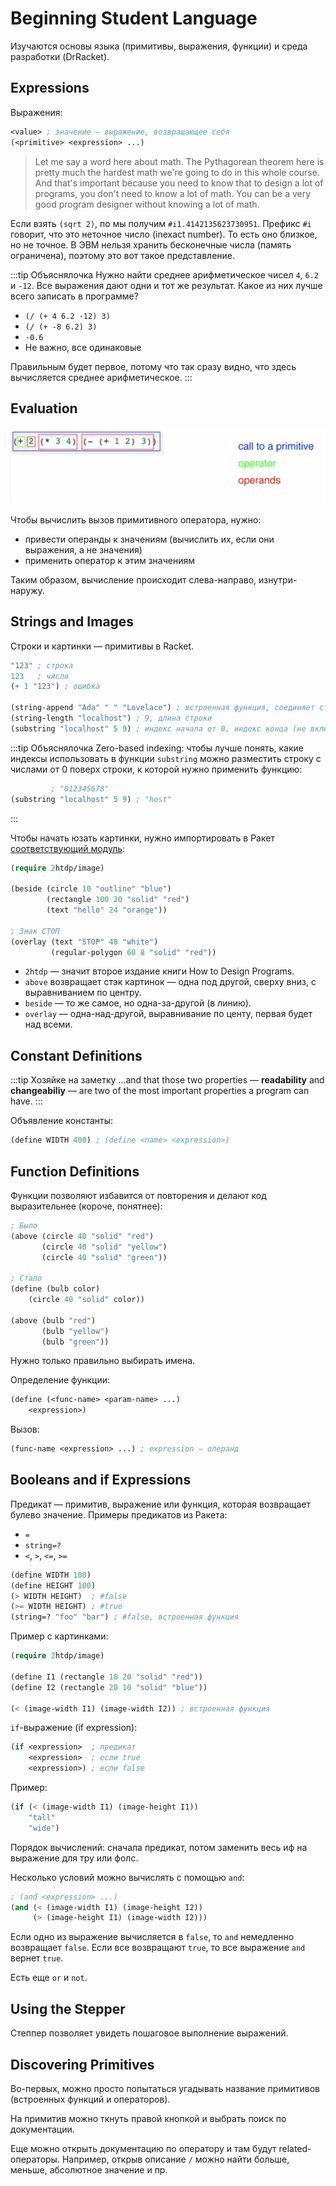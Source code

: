 # Beginning Student Language
Изучаются основы языка (примитивы, выражения, функции) и среда разработки (DrRacket).

## Expressions
Выражения:

```lisp
<value> ; значение — выражение, возвращающее себя
(<primitive> <expression> ...)
```

> Let me say a word here about math. The Pythagorean theorem here is pretty much the hardest math we're going to do in this whole course. And that's important because you need to know that to design a lot of programs, you don't need to know a lot of math. You can be a very good program designer without knowing a lot of math.

Если взять `(sqrt 2)`, по мы получим `#i1.4142135623730951`. Префикс `#i` говорит, что это неточное число (inexact number). То есть оно близкое, но не точное. В ЭВМ нельзя хранить бесконечные числа (память ограничена), поэтому это вот такое представление.

:::tip Объяснялочка
Нужно найти среднее арифметическое чисел `4`, `6.2` и `-12`. Все выражения дают одни и тот же результат. Какое из них лучше всего записать в программе?

- `(/ (+ 4 6.2 -12) 3)`
- `(/ (+ -8 6.2) 3)`
- `-0.6`
- Не важно, все одинаковые

Правильным будет первое, потому что так сразу видно, что здесь вычисляется среднее арифметическое.
:::

## Evaluation
![](./img/evaluation.png)

Чтобы вычислить вызов примитивного оператора, нужно:

- привести операнды к значениям (вычислить их, если они выражения, а не значения)
- применить оператор к этим значениям

Таким образом, вычисление происходит слева-направо, изнутри-наружу.

## Strings and Images
Строки и картинки — примитивы в Racket.

```lisp
"123" ; строка
123   ; число
(+ 1 "123") ; ошибка

(string-append "Ada" " " "Lovelace") ; встроенная функция, соединяет строки
(string-length "localhost") ; 9, длина строки
(substring "localhost" 5 9) ; индекс начала от 0, индекс конца (не включая)
```

:::tip Объяснялочка
Zero-based indexing: чтобы лучше понять, какие индексы использовать в функции `substring` можно разместить строку с числами от 0 поверх строки, к которой нужно применить функцию:

```lisp
         ; "012345678"
(substring "localhost" 5 9) ; "host"
```
:::

Чтобы начать юзать картинки, нужно импортировать в Ракет [соответствующий модуль](https://docs.racket-lang.org/teachpack/2htdpimage-guide.html):

```lisp
(require 2htdp/image)

(beside (circle 10 "outline" "blue")
        (rectangle 100 20 "solid" "red")
        (text "hello" 24 "orange"))

; Знак СТОП
(overlay (text "STOP" 48 "white") 
         (regular-polygon 60 8 "solid" "red"))
```

- `2htdp` — значит второе издание книги How to Design Programs.
- `above` возвращает стэк картинок — одна под другой, сверху вниз, с выравниванием по центру.
- `beside` — то же самое, но одна-за-другой (в линию).
- `overlay` — одна-над-другой, выравнивание по центу, первая будет над всеми.

## Constant Definitions
:::tip Хозяйке на заметку
...and that those two properties — **readability** and **changeabiliy** — are two of the most important properties a program can have.
:::

Объявление константы:

```lisp
(define WIDTH 400) ; (define <name> <expression>)
```

## Function Definitions
Функции позволяют избавится от повторения и делают код выразительнее (короче, понятнее):

```lisp
; Было
(above (circle 40 "solid" "red")         
       (circle 40 "solid" "yellow")
       (circle 40 "solid" "green"))

; Стало
(define (bulb color)
    (circle 40 "solid" color))

(above (bulb "red")         
       (bulb "yellow")
       (bulb "green"))
```

Нужно только правильно выбирать имена.

Определение функции:

```lisp
(define (<func-name> <param-name> ...)
    <expression>)
```

Вызов:

```lisp
(func-name <expression> ...) ; expression — операнд
```

## Booleans and if Expressions
Предикат — примитив, выражение или функция, которая возвращает булево значение. Примеры предикатов из Ракета:

- `=`
- `string=?`
- `<`, `>`, `<=`, `>=`

```lisp
(define WIDTH 100)
(define HEIGHT 100)
(> WIDTH HEIGHT)  ; #false
(>= WIDTH HEIGHT) ; #true
(string=? "foo" "bar") ; #false, встроенная функция
```

Пример с картинками:

```lisp
(require 2htdp/image)

(define I1 (rectangle 10 20 "solid" "red"))
(define I2 (rectangle 20 10 "solid" "blue"))

(< (image-width I1) (image-width I2)) ; встроенная функция
```

`if`-выражение (if expression):

```lisp
(if <expression>  ; предикат
    <expression>  ; если true
    <expression>) ; если false
```

Пример:

```lisp
(if (< (image-width I1) (image-height I1))
    "tall"
    "wide")
```

Порядок вычислений: сначала предикат, потом заменить весь иф на выражение для тру или фолс.

Несколько условий можно вычислять с помощью `and`:

```lisp
; (and <expression> ...)
(and (< (image-width I1) (image-height I2))
     (> (image-height I1) (image-width I2)))
```

Если одно из выражение вычисляется в `false`, то `and` немедленно возвращает `false`. Если все возвращают `true`, то все выражение `and` вернет `true`.

Есть еще `or` и `not`.

## Using the Stepper
Степпер позволяет увидеть пошаговое выполнение выражений.

## Discovering Primitives
Во-первых, можно просто попытаться угадывать название примитивов (встроенных функций и операторов).

На примитив можно ткнуть правой кнопкой и выбрать поиск по документации.

Еще можно открыть документацию по оператору и там будут related-операторы. Например, открыв описание `/` можно найти больше, меньше, абсолютное значение и пр.




